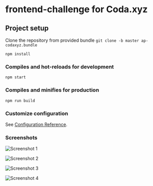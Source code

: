 # frontend-challenge for Coda.xyz

## Project setup

Clone the repository from provided bundle
```git clone -b master ap-codaxyz.bundle```

```
npm install
```

### Compiles and hot-reloads for development
```
npm start
```

### Compiles and minifies for production
```
npm run build
```

### Customize configuration
See [Configuration Reference](https://cli.vuejs.org/config/).

### Screenshots

![Screenshot 1](https://github.com/alexpilugin/ap-codaxyz-frontend-challenge/blob/main/screenshots/screenshot-1.png "Screenshot 1")

![Screenshot 2](https://github.com/alexpilugin/ap-codaxyz-frontend-challenge/blob/main/screenshots/screenshot-2.png "Screenshot 2")

![Screenshot 3](https://github.com/alexpilugin/ap-codaxyz-frontend-challenge/blob/main/screenshots/screenshot-3.png "Screenshot 3")

![Screenshot 4](https://github.com/alexpilugin/ap-codaxyz-frontend-challenge/blob/main/screenshots/screenshot-4.png "Screenshot 4")

